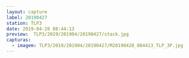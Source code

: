 ```yaml
---
layout: capture
label: 20190427
station: TLP3
date: 2019-04-28 08:44:13
preview:  TLP3/2019/201904/20190427/stack.jpg
capturas:
  - imagem: TLP3/2019/201904/20190427/M20190428_084413_TLP_3P.jpg
---
```

